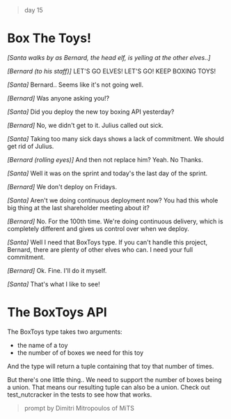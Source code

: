 > day 15

# Box The Toys!

*[Santa walks by as Bernard, the head elf, is yelling at the other elves..]*

*[Bernard (to his staff)]* LET'S GO ELVES! LET'S GO! KEEP BOXING TOYS!

*[Santa]* Bernard.. Seems like it's not going well.

*[Bernard]* Was anyone asking you!?

*[Santa]* Did you deploy the new toy boxing API yesterday?

*[Bernard]* No, we didn't get to it. Julius called out sick.

*[Santa]* Taking too many sick days shows a lack of commitment. We should get rid of Julius.

*[Bernard (rolling eyes)]* And then not replace him? Yeah. No Thanks.

*[Santa]* Well it was on the sprint and today's the last day of the sprint.

*[Bernard]* We don't deploy on Fridays.

*[Santa]* Aren't we doing continuous deployment now? You had this whole big thing at the last shareholder meeting about it?

*[Bernard]* No. For the 100th time. We're doing continuous delivery, which is completely different and gives us control over when we deploy.

*[Santa]* Well I need that BoxToys type. If you can't handle this project, Bernard, there are plenty of other elves who can. I need your full commitment.

*[Bernard]* Ok. Fine. I'll do it myself.

*[Santa]* That's what I like to see!

# The BoxToys API

The BoxToys type takes two arguments:

- the name of a toy
- the number of of boxes we need for this toy

And the type will return a tuple containing that toy that number of times.

But there's one little thing.. We need to support the number of boxes being a union. That means our resulting tuple can also be a union. Check out test_nutcracker in the tests to see how that works.

> prompt by Dimitri Mitropoulos of MiTS